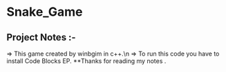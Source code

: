# Snake_Game

## Project Notes :-
=> This game created by winbgim in c++.\n
=> To run this code you have to install Code Blocks EP.
**Thanks for reading my notes .
